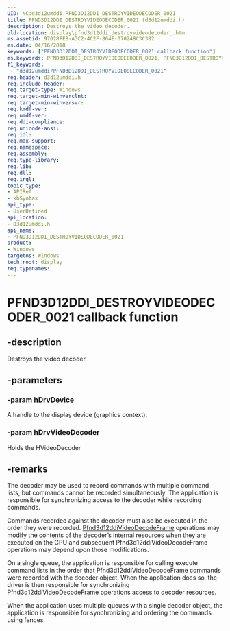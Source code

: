 ```yaml
---
UID: NC:d3d12umddi.PFND3D12DDI_DESTROYVIDEODECODER_0021
title: PFND3D12DDI_DESTROYVIDEODECODER_0021 (d3d12umddi.h)
description: Destroys the video decoder.
old-location: display\pfnd3d12ddi_destroyvideodecoder_.htm
ms.assetid: 97028FEB-A3C2-4C2F-B64E-07024BC3C382
ms.date: 04/16/2018
keywords: ["PFND3D12DDI_DESTROYVIDEODECODER_0021 callback function"]
ms.keywords: PFND3D12DDI_DESTROYVIDEODECODER_0021, PFND3D12DDI_DESTROYVIDEODECODER_0021 callback, PFND3D12DDI_DESTROYVIDEODECODER_0021 callback function [Display Devices], d3d12umddi/PFND3D12DDI_DESTROYVIDEODECODER_0021, display.pfnd3d12ddi_destroyvideodecoder_
f1_keywords:
 - "d3d12umddi/PFND3D12DDI_DESTROYVIDEODECODER_0021"
req.header: d3d12umddi.h
req.include-header:
req.target-type: Windows
req.target-min-winverclnt:
req.target-min-winversvr:
req.kmdf-ver:
req.umdf-ver:
req.ddi-compliance:
req.unicode-ansi:
req.idl:
req.max-support:
req.namespace:
req.assembly:
req.type-library:
req.lib:
req.dll:
req.irql:
topic_type:
- APIRef
- kbSyntax
api_type:
- UserDefined
api_location:
- D3d12umddi.h
api_name:
- PFND3D12DDI_DESTROYVIDEODECODER_0021
product:
- Windows
targetos: Windows
tech.root: display
req.typenames:
---
```


# PFND3D12DDI_DESTROYVIDEODECODER_0021 callback function


## -description


Destroys the video decoder.


## -parameters




### -param hDrvDevice

A handle to the display device (graphics context).

### -param hDrvVideoDecoder

Holds the HVideoDecoder


## -remarks

The decoder may be used to record commands with multiple command lists, but commands cannot be recorded simultaneously.  The application is responsible for synchronizing access to the decoder while recording commands.

Commands recorded against the decoder must also be executed in the order they were recorded. [Pfnd3d12ddiVideoDecodeFrame](nc-d3d12umddi-pfnd3d12ddi_video_decode_frame_0032.md) operations may modify the contents of the decoder’s internal resources when they are executed on the GPU and subsequent Pfnd3d12ddiVideoDecodeFrame operations may depend upon those modifications.

On a single queue, the application is responsible for calling execute command lists in the order that Pfnd3d12ddiVideoDecodeFrame commands were recorded with the decoder object.  When the application does so, the driver is then responsible for synchronizing Pfnd3d12ddiVideoDecodeFrame operations access to decoder resources.

When the application uses multiple queues with a single decoder object, the application is responsible for synchronizing and ordering the commands using fences.
